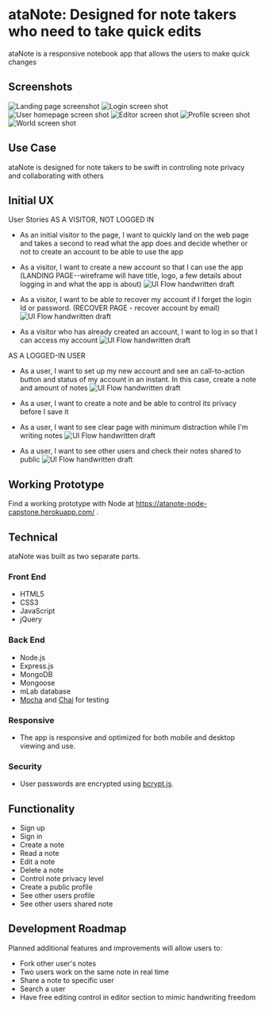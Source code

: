 # ataNote: Designed for note takers who need to take quick edits

ataNote is a responsive notebook app that allows the users to make quick changes
## Screenshots
![Landing page screenshot](https://github.com/fucata55/ataNote-node-capstone/blob/master/github-images/register-section.png)
![Login screen shot](https://github.com/fucata55/ataNote-node-capstone/blob/master/github-images/login-section.png)
![User homepage screen shot](https://github.com/fucata55/ataNote-node-capstone/blob/master/github-images/home-section.png)
![Editor screen shot](https://github.com/fucata55/ataNote-node-capstone/blob/master/github-images/editor-section.png)
![Profile screen shot](https://github.com/fucata55/ataNote-node-capstone/blob/master/github-images/profile-section.png)
![World screen shot](https://github.com/fucata55/ataNote-node-capstone/blob/master/github-images/world-section.png)

## Use Case

ataNote is designed for note takers to be swift in controling note privacy and collaborating with others


## Initial UX
User Stories
AS A VISITOR, NOT LOGGED IN

* As an initial visitor to the page, I want to quickly land on the web page and takes a second to read what the app does and decide whether or not to create an account to be able to use the app
* As a visitor, I want to create a new account so that I can use the app
(LANDING PAGE--wireframe will have title, logo, a few details about logging in and what the app is about)
![UI Flow handwritten draft](https://github.com/fucata55/ataNote-node-capstone/blob/master/github-images/wireframe-register-section.jpg)

* As a visitor, I want to be able to recover my account if I forget the login Id or password. (RECOVER PAGE - recover account by email)
![UI Flow handwritten draft](https://github.com/fucata55/ataNote-node-capstone/blob/master/github-images/wireframe-recover.jpg)

* As a visitor who has already created an account, I want to log in so that I can access my account
![UI Flow handwritten draft](https://github.com/fucata55/ataNote-node-capstone/blob/master/github-images/wireframe-login-section.jpg)

AS A LOGGED-IN USER
* As a user, I want to set up my new account and see an call-to-action button and status of my account in an instant. In this case, create a note and amount of notes
![UI Flow handwritten draft](https://github.com/fucata55/ataNote-node-capstone/blob/master/github-images/wireframe-home-section.jpg)

* As a user, I want to create a note and be able to control its privacy before I save it
* As a user, I want to see clear page with minimum distraction while I'm writing notes
![UI Flow handwritten draft](https://github.com/fucata55/ataNote-node-capstone/blob/master/github-images/wireframe-editor-section.jpg)

* As a user, I want to see other users and check their notes shared to public
![UI Flow handwritten draft](https://github.com/fucata55/ataNote-node-capstone/blob/master/github-images/wireframe-profile-and-world-section.jpg)

## Working Prototype
Find a working prototype with Node at https://atanote-node-capstone.herokuapp.com/ .

## Technical
ataNote was built as two separate parts.

<h3>Front End</h3>
<ul>
    <li>HTML5</li>
    <li>CSS3</li>
    <li>JavaScript</li>
    <li>jQuery</li>
</ul>
<h3>Back End</h3>
<ul>
    <li>Node.js</li>
    <li>Express.js</li>
    <li>MongoDB</li>
    <li>Mongoose</li>
    <li>mLab database</li>
    <li><a href="https://mochajs.org/">Mocha</a> and <a href="http://chaijs.com/">Chai</a> for testing</li>
</ul>
<h3>Responsive</h3>
<ul>
    <li>The app is responsive and optimized for both mobile and desktop viewing and use.</li>
</ul>
<h3>Security</h3>
<ul>
    <li>User passwords are encrypted using <a href="https://github.com/dcodeIO/bcrypt.js">bcrypt.js</a>.</li>
</ul>

## Functionality
* Sign up<br>
* Sign in<br>
* Create a note<br>
* Read a note<br>
* Edit a note<br>
* Delete a note<br>
* Control note privacy level<br>
* Create a public profile<br>
* See other users profile<br>
* See other users shared note<br>


## Development Roadmap
Planned additional features and improvements will allow users to:
* Fork other user's notes
* Two users work on the same note in real time
* Share a note to specific user
* Search a user
* Have free editing control in editor section to mimic handwriting freedom
